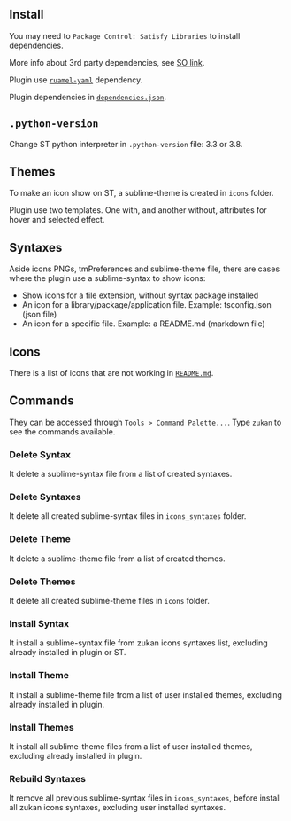 
## Install

You may need to `Package Control: Satisfy Libraries` to install dependencies.  

More info about 3rd party dependencies, see [SO link](https://stackoverflow.com/questions/61196270/how-to-properly-use-3rd-party-dependencies-with-sublime-text-plugins).  

Plugin use [`ruamel-yaml`](https://packagecontrol.github.io) dependency.  

Plugin dependencies in [`dependencies.json`](https://github.com/53v3n3d4/Zukan-Icon-Theme/blob/main/dependencies.json).  

## `.python-version`

Change ST python interpreter in `.python-version` file: 3.3 or 3.8.  

## Themes

To make an icon show on ST, a sublime-theme is created in `icons` folder.  

Plugin use two templates. One with, and another without, attributes for hover and selected effect.  

## Syntaxes

Aside icons PNGs, tmPreferences and sublime-theme file, there are cases where the plugin use a sublime-syntax to show icons:  
- Show icons for a file extension, without syntax package installed  
- An icon for a library/package/application file. Example: tsconfig.json (json file)  
- An icon for a specific file. Example: a README.md (markdown file)  

## Icons

There is a list of icons that are not working in [`README.md`](https://github.com/53v3n3d4/Zukan-Icon-Theme?tab=readme-ov-file#icons-that-works-depending-on-folder-position).  

## Commands

They can be accessed through `Tools > Command Palette...`. Type `zukan` to see the commands available.  

### Delete Syntax

It delete a sublime-syntax file from a list of created syntaxes.  

### Delete Syntaxes

It delete all created sublime-syntax files in `icons_syntaxes` folder.  

### Delete Theme

It delete a sublime-theme file from a list of created themes.  

### Delete Themes

It delete all created sublime-theme files in `icons` folder.  

### Install Syntax

It install a sublime-syntax file from zukan icons syntaxes list, excluding already installed in plugin or ST.  

### Install Theme

It install a sublime-theme file from a list of user installed themes, excluding already installed in plugin.  

### Install Themes

It install all sublime-theme files from a list of user installed themes, excluding already installed in plugin.  

### Rebuild Syntaxes

It remove all previous sublime-syntax files in `icons_syntaxes`, before install all zukan icons syntaxes, excluding user installed syntaxes.
